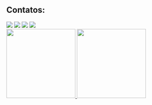 ## Contatos:

<div>
<a href="https://www.youtube.com/Roochhan" target="_blank"><img src="https://img.shields.io/badge/YouTube-FF0000?style=for-the-badge&logo=youtube&logoColor=white" target="_blank"></a>
<a href="https://instagram.com/Roochhan" target="_blank"><img src="https://img.shields.io/badge/-Instagram-%23E4405F?style=for-the-badge&logo=instagram&logoColor=white" target="_blank"></a>
<a href = "mailto:roochhan@outlook.com"><img src="https://img.shields.io/badge/Gmail-D14836?style=for-the-badge&logo=gmail&logoColor=white" target="_blank"></a>
<a href="https://www.linkedin.com/in/Roochhan" target="_blank"><img src="https://img.shields.io/badge/-LinkedIn-%230077B5?style=for-the-badge&logo=linkedin&logoColor=white" target="_blank"></a>   
</div>

<div>
<a href="https://github.com/RoochhanDev">
<img height="180em" src="https://github-readme-stats.vercel.app/api/top-langs/?username=RoochhanDev&layout=compact&langs_count=7&theme=dracula"/>
<img height="180em" src="https://github-readme-stats.vercel.app/api?username=RoochhanDev&show_icons=true&theme=dracula&include_all_commits=true&count_private=true"/>
</div>

